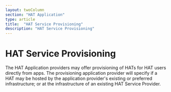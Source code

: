 ```yaml
---
layout: twoColumn
section: "HAT Application"
type: article
title:  "HAT Service Provisioning"
description: "HAT Service Provisioning"
---
```


# HAT Service Provisioning

The HAT Application providers may offer provisioning of HATs for HAT users directly from apps. The provisioning application provider will specify if a HAT may be hosted by the application provider's existing or preferred infrastructure; or at the infrastructure of an existing HAT Service Provider. 
